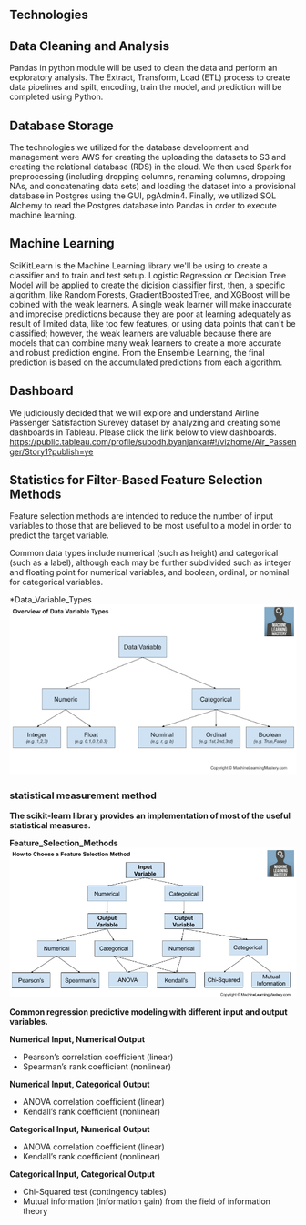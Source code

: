 ## Technologies

## Data Cleaning and Analysis
Pandas in python module will be used to clean the data and perform an exploratory analysis. The Extract, Transform, Load (ETL) process to create data pipelines and spilt, encoding, train the model, and prediction will be completed using Python.

## Database Storage
The technologies we utilized for the database development and management were AWS for creating the uploading the datasets to S3 and creating the relational database (RDS) in the cloud. We then used Spark for preprocessing (including dropping columns, renaming columns, dropping NAs, and concatenating data sets) and loading the dataset into a provisional database in Postgres using the GUI, pgAdmin4. Finally, we utilized SQL Alchemy to read the Postgres database into Pandas in order to execute machine learning.

## Machine Learning
SciKitLearn is the Machine Learning library we'll be using to create a classifier and to train and test setup. Logistic Regression or Decision Tree Model will be applied to create the dicision classifier first, then, a specific algorithm, like Random Forests, GradientBoostedTree, and XGBoost will be cobined with the weak learners. A single weak learner will make inaccurate and imprecise predictions because they are poor at learning adequately as result of limited data, like too few features, or using data points that can't be classified; however, the weak learners are
valuable because there are models that can combine many weak learners
to create a more accurate and robust prediction engine. From the Ensemble Learning, the final prediction is based on the accumulated predictions from each algorithm.

## Dashboard 
We judiciously decided that we will explore and understand Airline Passenger Satisfaction Surevey dataset by analyzing and creating some dashboards in Tableau. Please click the link below to view dashboards. https://public.tableau.com/profile/subodh.byanjankar#!/vizhome/Air_Passenger/Story1?publish=ye


## Statistics for Filter-Based Feature Selection Methods
Feature selection methods are intended to reduce the number of input variables to those that are believed to be most useful to a model in order to predict the target variable.

Common data types include numerical (such as height) and categorical (such as a label), although each may be further subdivided such as integer and floating point for numerical variables, and boolean, ordinal, or nominal for categorical variables.

*Data_Variable_Types
![Data_Variable_Types](images/Data_Variable_Types.png)


### statistical measurement method
**The scikit-learn library provides an implementation of most of the useful statistical measures.**

**Feature_Selection_Methods**
![Feature_Selection_Methods](images/Feature_Selection_Methods.png)

**Common regression predictive modeling with different input and output variables.**

**Numerical Input, Numerical Output**

* Pearson’s correlation coefficient (linear)
* Spearman’s rank coefficient (nonlinear)

**Numerical Input, Categorical Output**

* ANOVA correlation coefficient (linear)
* Kendall’s rank coefficient (nonlinear)

**Categorical Input, Numerical Output**

* ANOVA correlation coefficient (linear)
* Kendall’s rank coefficient (nonlinear)

**Categorical Input, Categorical Output**

* Chi-Squared test (contingency tables)
* Mutual information (information gain) from the field of information theory
